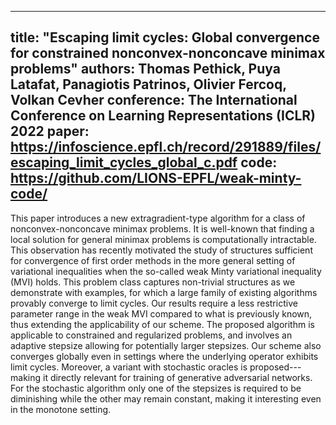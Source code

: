 -----
title: "Escaping limit cycles: Global convergence for constrained nonconvex-nonconcave minimax problems"
authors: Thomas Pethick, Puya Latafat, Panagiotis Patrinos, Olivier Fercoq, Volkan Cevher
conference: The International Conference on Learning Representations (ICLR) 2022
paper: https://infoscience.epfl.ch/record/291889/files/escaping_limit_cycles_global_c.pdf
code: https://github.com/LIONS-EPFL/weak-minty-code/
-----

This paper introduces a new extragradient-type algorithm for a class of nonconvex-nonconcave minimax problems. It is well-known that finding a local solution for general minimax problems is computationally intractable. This observation has recently motivated the study of structures sufficient for convergence of first order methods in the more general setting of variational inequalities when the so-called weak Minty variational inequality (MVI) holds. This problem class captures non-trivial structures as we demonstrate with examples, for which a large family of existing algorithms provably converge to limit cycles. Our results require a less restrictive parameter range in the weak MVI compared to what is previously known, thus extending the applicability of our scheme. The proposed algorithm is applicable to constrained and regularized problems, and involves an adaptive stepsize allowing for potentially larger stepsizes. Our scheme also converges globally even in settings where the underlying operator exhibits limit cycles. Moreover, a variant with stochastic oracles is proposed---making it directly relevant for training of generative adversarial networks. For the stochastic algorithm only one of the stepsizes is required to be diminishing while the other may remain constant, making it interesting even in the monotone setting.

